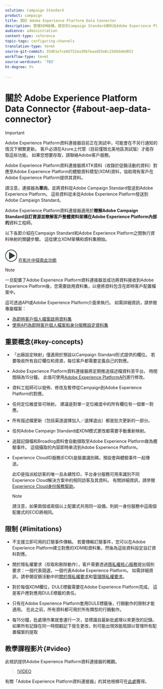 ```yaml
---
solution: Campaign Standard
product: campaign
title: 關於 Adobe Experience Platform Data Connector
description: 管理XDM結構，使您的Campaign Standard資料在Adobe Experience Platform可用。
audience: administration
content-type: reference
topic-tags: configuring-channels
translation-type: tm+mt
source-git-commit: 35d61efce8d752ea30b7eaad55e6c23d4debd853
workflow-type: tm+mt
source-wordcount: '783'
ht-degree: 5%

---
```



# 關於 Adobe Experience Platform Data Connector {#about-aep-data-connector}

>[!IMPORTANT]
>
>Adobe Experience Platform資料連接器目前正在測試中，可能會在不另行通知的情況下頻繁更新。 客戶必須在Azure上代管（目前僅限北美地區測試版）才能存取這些功能。 如果您想要存取，請聯絡Adobe客戶服務。

Adobe Experience Platform資料連接器將XTK資料（收錄於促銷活動的資料）對應至Adobe Experience Platform的體驗資料模型(XDM)資料，協助現有客戶在Adobe Experience Platform提供其資料。

請注意，連接器為&#x200B;**單向**，並將資料從Adobe Campaign Standard發送到Adobe Experience Platform。 這些資料從未從Adobe Experience Platform發送到Adobe Campaign Standard。

Adobe Experience Platform資料連接器適用於&#x200B;**瞭解Adobe Campaign Standard自訂資源並瞭解客戶整體資料架構在Adobe Experience Platform內部的**&#x200B;資料工程師。

以下各節介紹在Campaign Standard和Adobe Experience Platform之間執行資料映射的關鍵步驟。 這從建立XDM架構和資料集開始。

![](assets/do-not-localize/how-to-video.png) [在影片中探索此功能](#video)

>[!NOTE]
>一旦配置了Adobe Experience Platform資料連接器並成功將資料接收到Adobe Experience Platform後，您需要啟用資料集，以便將資料包含在即時客戶配置檔案中。
>
>這可透過API或Adobe Experience Platform介面來執行。 如需詳細資訊，請參閱專屬檔案：
>
>* [為即時客戶個人檔案啟用資料集](https://docs.adobe.com/content/help/en/experience-platform/rtcdp/datasets/dataset.html)
>* [使用API為即時客戶個人檔案和身分服務設定資料集](https://docs.adobe.com/content/help/en/experience-platform/catalog/api/getting-started.html)


## 重要概念{#key-concepts}

* 「出廠設定映射」僅適用於預設以Campaign Standard形式提供的欄位。 若要吸收所有自訂欄位和資源，每位客戶都需要定義自己的對應。

* Adobe Experience Platform資料連接器將定期推送描述檔資料至平台&#x200B;。 時間間隔為15分鐘。 此值可使用[Adobe Experience PlatformAPI](https://docs.adobe.com/content/help/en/experience-platform/ingestion/home.html)進行修改。

* 資料工程師可以發佈、修改及暫停從Campaign到Adobe Experience Platform的對應。

* 任何定位維度皆可映射。 建議是對單一定位維度中的所有欄位有一個單一對應。

* 所有描述檔更新（包括渠道選擇加入／選擇退出）都是批次更新的一部分。

* 任何Adobe Campaign Standard或XDM模式更改都需要手動重新映射&#x200B;。

* 追蹤記錄檔和Broadlog資料會自動擷取至Adobe Experience Platform做為體驗事件。 這個攝取的內容即時串流到Adobe Experience Platform。

* Experience CloudID服務(ECID)是裝置識別碼，預設會與體驗事件一起傳送。

   此ID是指派給訪客的唯一且永續性ID，平台身分服務可用來識別不同Experience Cloud解決方案中的相同訪客及其資料。 有關詳細資訊，請參閱[Experience Cloud身份服務幫助](https://docs.adobe.com/content/help/en/id-service/using/home.html)。

   >[!NOTE]
   >
   >請注意，如果兩個或兩個以上配置式共用同一設備，則統一身份服務中這兩個配置式的ECID將相同。

## 限制 {#limitations}

* 不支援立即可用的訂閱事件傳輸。 若要傳輸訂閱事件，您可以在Adobe Experience Platform建立對應的XDM和資料集，然後為這些資料設定自訂資料對應。

* 關於隱私權要求（存取和刪除動作），客戶需要透過[隱私權核心服務](https://docs.adobe.com/content/help/en/experience-platform/privacy/home.html#how-to-use-privacy-service-to-manage-privacy-job-requests)提出個別要求：一個代表競選，一個代表Adobe Experience Platform。 如需詳細資訊，請參閱促銷活動中的[關於隱私權要求](https://experienceleague.adobe.com/docs/campaign-standard/using/getting-started/privacy/privacy-requests.html?lang=zh-Hant#getting-started)和[管理隱私權要求](https://helpx.adobe.com/tw/campaign/kb/acs-privacy.html#ManagingPrivacyRequests)。

* 對於每個XDM欄位，DULE標籤需要在Adobe Experience Platform完成。 這是客戶應對應用DULE標籤的責任。

* 只有在Adobe Experience Platform套用DULE標籤後，行銷動作的限制才能適用。 在此之前，所有資料都可用於所有類型的行銷動作。

* 每15分鐘，批處理作業就會運行一次，並標識自最新批處理以來更改的記錄。 如果所有記錄在同一時間戳記下發生更改，則可能出現效能瓶頸以管理所有配置檔案的提取

## 教學課程影片{#video}

此視訊提供Adobe Experience Platform資料連接器的概觀。

>[!VIDEO](https://video.tv.adobe.com/v/27304?quality=12&captions=eng)

有關「Adobe Experience Platform資料連接器」的其他視頻可在[此處](https://docs.adobe.com/content/help/zh-Hant/campaign-standard-learn/tutorials/administrating/adobe-experience-platform-data-connector/understanding-the-adobe-experience-platform-data-connector.translate.html)獲得。
